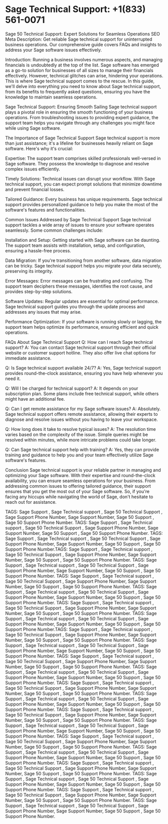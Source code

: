 # Sage Technical Support: +1(833) 561-0071

Sage 50 Technical Support: Expert Solutions for Seamless Operations
SEO Meta Description:
Get reliable Sage technical support for uninterrupted business operations. Our comprehensive guide covers FAQs and insights to address your Sage software issues effectively.

Introduction:
Running a business involves numerous aspects, and managing financials is undoubtedly at the top of the list. Sage software has emerged as a go-to solution for businesses of all sizes to manage their financials effectively. However, technical glitches can arise, hindering your operations. This is where Sage technical support comes to the rescue. In this guide, we'll delve into everything you need to know about Sage technical support, from its benefits to frequently asked questions, ensuring you have the knowledge to maintain seamless operations.

Sage Technical Support: Ensuring Smooth Sailing
Sage technical support plays a pivotal role in ensuring the smooth functioning of your business operations. From troubleshooting issues to providing expert guidance, the support team helps you navigate through any challenges you might face while using Sage software.

The Importance of Sage Technical Support
Sage technical support is more than just assistance; it's a lifeline for businesses heavily reliant on Sage software. Here's why it's crucial:

Expertise: The support team comprises skilled professionals well-versed in Sage software. They possess the knowledge to diagnose and resolve complex issues efficiently.

Timely Solutions: Technical issues can disrupt your workflow. With Sage technical support, you can expect prompt solutions that minimize downtime and prevent financial losses.

Tailored Guidance: Every business has unique requirements. Sage technical support provides personalized guidance to help you make the most of the software's features and functionalities.

Common Issues Addressed by Sage Technical Support
Sage technical support tackles a wide array of issues to ensure your software operates seamlessly. Some common challenges include:

Installation and Setup: Getting started with Sage software can be daunting. The support team assists with installation, setup, and configuration, ensuring a hassle-free process.

Data Migration: If you're transitioning from another software, data migration can be tricky. Sage technical support helps you migrate your data securely, preserving its integrity.

Error Messages: Error messages can be frustrating and confusing. The support team deciphers these messages, identifies the root cause, and provides step-by-step solutions.

Software Updates: Regular updates are essential for optimal performance. Sage technical support guides you through the update process and addresses any issues that may arise.

Performance Optimization: If your software is running slowly or lagging, the support team helps optimize its performance, ensuring efficient and quick operations.

FAQs About Sage Technical Support
Q: How can I reach Sage technical support?
A: You can contact Sage technical support through their official website or customer support hotline. They also offer live chat options for immediate assistance.

Q: Is Sage technical support available 24/7?
A: Yes, Sage technical support provides round-the-clock assistance, ensuring you have help whenever you need it.

Q: Will I be charged for technical support?
A: It depends on your subscription plan. Some plans include free technical support, while others might have an additional fee.

Q: Can I get remote assistance for my Sage software issues?
A: Absolutely. Sage technical support offers remote assistance, allowing their experts to diagnose and resolve issues without you having to leave your workspace.

Q: How long does it take to resolve typical issues?
A: The resolution time varies based on the complexity of the issue. Simple queries might be resolved within minutes, while more intricate problems could take longer.

Q: Can Sage technical support help with training?
A: Yes, they can provide training and guidance to help you and your team effectively utilize Sage software's features.

Conclusion
Sage technical support is your reliable partner in managing and optimizing your Sage software. With their expertise and round-the-clock availability, you can ensure seamless operations for your business. From addressing common issues to offering tailored guidance, their support ensures that you get the most out of your Sage software. So, if you're facing any hiccups while navigating the world of Sage, don't hesitate to reach out for assistance.

TAGS: Sage Support , Sage Technical support , Sage 50 Technical Support , Sage Support Phone Number, Sage Support Number, Sage 50 Support , Sage 50 Support Phone Number.
TAGS: Sage Support , Sage Technical support , Sage 50 Technical Support , Sage Support Phone Number, Sage Support Number, Sage 50 Support , Sage 50 Support Phone Number.
TAGS: Sage Support , Sage Technical support , Sage 50 Technical Support , Sage Support Phone Number, Sage Support Number, Sage 50 Support , Sage 50 Support Phone Number.TAGS: Sage Support , Sage Technical support , Sage 50 Technical Support , Sage Support Phone Number, Sage Support Number, Sage 50 Support , Sage 50 Support Phone Number.
TAGS: Sage Support , Sage Technical support , Sage 50 Technical Support , Sage Support Phone Number, Sage Support Number, Sage 50 Support , Sage 50 Support Phone Number.
TAGS: Sage Support , Sage Technical support , Sage 50 Technical Support , Sage Support Phone Number, Sage Support Number, Sage 50 Support , Sage 50 Support Phone Number.
TAGS: Sage Support , Sage Technical support , Sage 50 Technical Support , Sage Support Phone Number, Sage Support Number, Sage 50 Support , Sage 50 Support Phone Number.
TAGS: Sage Support , Sage Technical support , Sage 50 Technical Support , Sage Support Phone Number, Sage Support Number, Sage 50 Support , Sage 50 Support Phone Number.
TAGS: Sage Support , Sage Technical support , Sage 50 Technical Support , Sage Support Phone Number, Sage Support Number, Sage 50 Support , Sage 50 Support Phone Number.TAGS: Sage Support , Sage Technical support , Sage 50 Technical Support , Sage Support Phone Number, Sage Support Number, Sage 50 Support , Sage 50 Support Phone Number.
TAGS: Sage Support , Sage Technical support , Sage 50 Technical Support , Sage Support Phone Number, Sage Support Number, Sage 50 Support , Sage 50 Support Phone Number.
TAGS: Sage Support , Sage Technical support , Sage 50 Technical Support , Sage Support Phone Number, Sage Support Number, Sage 50 Support , Sage 50 Support Phone Number.
TAGS: Sage Support , Sage Technical support , Sage 50 Technical Support , Sage Support Phone Number, Sage Support Number, Sage 50 Support , Sage 50 Support Phone Number.
TAGS: Sage Support , Sage Technical support , Sage 50 Technical Support , Sage Support Phone Number, Sage Support Number, Sage 50 Support , Sage 50 Support Phone Number.
TAGS: Sage Support , Sage Technical support , Sage 50 Technical Support , Sage Support Phone Number, Sage Support Number, Sage 50 Support , Sage 50 Support Phone Number.
TAGS: Sage Support , Sage Technical support , Sage 50 Technical Support , Sage Support Phone Number, Sage Support Number, Sage 50 Support , Sage 50 Support Phone Number.
TAGS: Sage Support , Sage Technical support , Sage 50 Technical Support , Sage Support Phone Number, Sage Support Number, Sage 50 Support , Sage 50 Support Phone Number.
TAGS: Sage Support , Sage Technical support , Sage 50 Technical Support , Sage Support Phone Number, Sage Support Number, Sage 50 Support , Sage 50 Support Phone Number.
TAGS: Sage Support , Sage Technical support , Sage 50 Technical Support , Sage Support Phone Number, Sage Support Number, Sage 50 Support , Sage 50 Support Phone Number.
TAGS: Sage Support , Sage Technical support , Sage 50 Technical Support , Sage Support Phone Number, Sage Support Number, Sage 50 Support , Sage 50 Support Phone Number.
TAGS: Sage Support , Sage Technical support , Sage 50 Technical Support , Sage Support Phone Number, Sage Support Number, Sage 50 Support , Sage 50 Support Phone Number.
TAGS: Sage Support , Sage Technical support , Sage 50 Technical Support , Sage Support Phone Number, Sage Support Number, Sage 50 Support , Sage 50 Support Phone Number.
TAGS: Sage Support , Sage Technical support , Sage 50 Technical Support , Sage Support Phone Number, Sage Support Number, Sage 50 Support , Sage 50 Support Phone Number.


